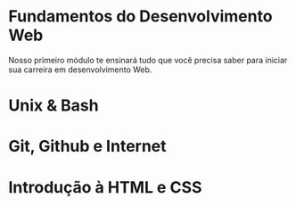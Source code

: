 # Fundamentos do Desenvolvimento Web

Nosso primeiro módulo te ensinará tudo que você precisa saber para iniciar sua carreira em desenvolvimento Web.

# Unix & Bash


# Git, Github e Internet


# Introdução à HTML e CSS

